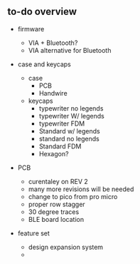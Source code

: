 ## to-do overview
- firmware
   - VIA + Bluetooth?
   - VIA alternative for Bluetooth
- case and keycaps
   - case
      - PCB
      - Handwire
   - keycaps
      - typewriter no legends
      - typewriter W/ legends
      - typewriter FDM
      - Standard w/ legends
      - standard no legends
      - Standard FDM
      - Hexagon?
- PCB
   - curentaley on REV 2
   - many more revisions will be needed
   - change to pico from pro micro
   - proper row stagger
   - 30 degree traces
   - BLE board location

- feature set
   - design expansion system
   - 
